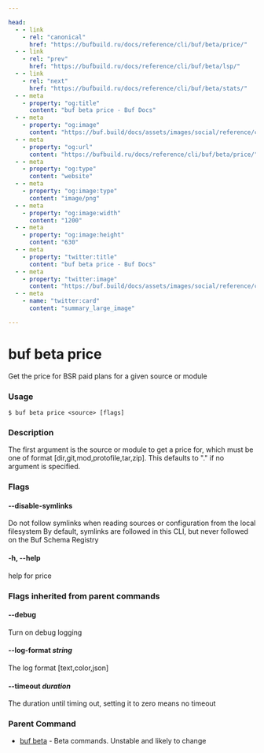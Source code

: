 ```yaml
---

head:
  - - link
    - rel: "canonical"
      href: "https://bufbuild.ru/docs/reference/cli/buf/beta/price/"
  - - link
    - rel: "prev"
      href: "https://bufbuild.ru/docs/reference/cli/buf/beta/lsp/"
  - - link
    - rel: "next"
      href: "https://bufbuild.ru/docs/reference/cli/buf/beta/stats/"
  - - meta
    - property: "og:title"
      content: "buf beta price - Buf Docs"
  - - meta
    - property: "og:image"
      content: "https://buf.build/docs/assets/images/social/reference/cli/buf/beta/price.png"
  - - meta
    - property: "og:url"
      content: "https://bufbuild.ru/docs/reference/cli/buf/beta/price/"
  - - meta
    - property: "og:type"
      content: "website"
  - - meta
    - property: "og:image:type"
      content: "image/png"
  - - meta
    - property: "og:image:width"
      content: "1200"
  - - meta
    - property: "og:image:height"
      content: "630"
  - - meta
    - property: "twitter:title"
      content: "buf beta price - Buf Docs"
  - - meta
    - property: "twitter:image"
      content: "https://buf.build/docs/assets/images/social/reference/cli/buf/beta/price.png"
  - - meta
    - name: "twitter:card"
      content: "summary_large_image"

---
```


# buf beta price

Get the price for BSR paid plans for a given source or module

### Usage

```console
$ buf beta price <source> [flags]
```

### Description

The first argument is the source or module to get a price for, which must be one of format \[dir,git,mod,protofile,tar,zip\]. This defaults to "." if no argument is specified.

### Flags

#### \--disable-symlinks

Do not follow symlinks when reading sources or configuration from the local filesystem By default, symlinks are followed in this CLI, but never followed on the Buf Schema Registry

#### \-h, --help

help for price

### Flags inherited from parent commands

#### \--debug

Turn on debug logging

#### \--log-format _string_

The log format \[text,color,json\]

#### \--timeout _duration_

The duration until timing out, setting it to zero means no timeout

### Parent Command

- [buf beta](../) - Beta commands. Unstable and likely to change
